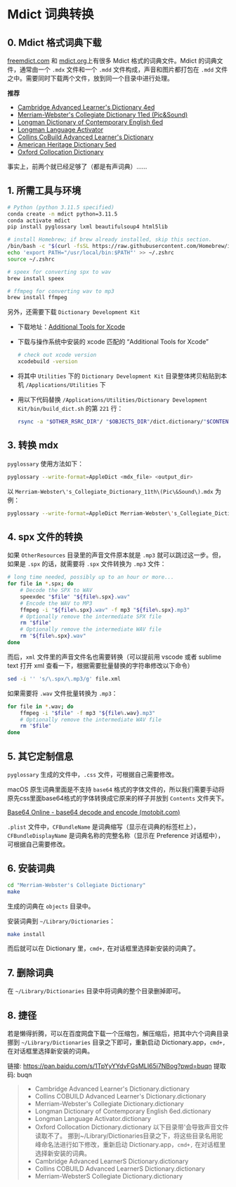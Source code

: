 # Mdict 词典转换

## 0. Mdict 格式词典下载

[freemdict.com](https://downloads.freemdict.com/) 和 [mdict.org](https://mdx.mdict.org/)上有很多 Mdict 格式的词典文件。Mdict 的词典文件，通常由一个 `.mdx` 文件和一个 `.mdd` 文件构成，声音和图片都打包在 `.mdd` 文件之中。需要同时下载两个文件，放到同一个目录中进行处理。

**推荐**

* [Cambridge Advanced Learner's Dictionary 4ed](https://downloads.freemdict.com/Recommend/Collections/_Cambridge/CALD%204th/)
* [Merriam-Webster's Collegiate Dictionary 11ed (Pic&Sound)](https://downloads.freemdict.com/Recommend/Collections/Merriam-Webster/Merriam-Webster/Merriam-Webster/)
* [Longman Dictionary of Contemporary English 6ed](https://downloads.freemdict.com/Recommend/Collections/_Longman/STFU%20LongmanBundle-%E7%BB%AE%E5%8F%A5%E6%85%A8%E9%90%97-By%20Amazon%2020160928/Longman%20Dictionary%20Of%20Contemporary%20English%206th%20EnEn)
* [Longman Language Activator](https://downloads.freemdict.com/Recommend/longman-activator.zip)
* [Collins CoBuild Advanced Learner's Dictionary](https://downloads.freemdict.com/Recommend/CollinsCOBUILDAdvancedLearner%E2%80%99sDictionaryOnline2017.zip)
* [American Heritage Dictionary 5ed](https://downloads.freemdict.com/Recommend/AHD5.zip)
* [Oxford Collocation Dictionary](https://mdx.mdict.org/%E5%85%AD%E5%A4%A7%E7%9F%A5%E5%90%8D%E8%AF%8D%E5%85%B8/%E7%89%9B%E6%B4%A5_Oxford/Oxford%20Collocations%20Dictionary_%2015-10-15/)

事实上，前两个就已经足够了（都是有声词典）……

## 1. 所需工具与环境

```bash
# Python (python 3.11.5 specified)
conda create -n mdict python=3.11.5
conda activate mdict
pip install pyglossary lxml beautifulsoup4 html5lib

# install Homebrew; if brew already installed, skip this section.
/bin/bash -c "$(curl -fsSL https://raw.githubusercontent.com/Homebrew/install/HEAD/install.sh)"
echo 'export PATH="/usr/local/bin:$PATH"' >> ~/.zshrc
source ~/.zshrc

# speex for converting spx to wav
brew install speex

# ffmpeg for converting wav to mp3
brew install ffmpeg
```

另外，还需要下载 `Dictionary Development Kit`

* 下载地址：[Additional Tools for Xcode](http://developer.apple.com/downloads)

* 下载与操作系统中安装的 xcode 匹配的 “Additional Tools for Xcode”
  ```bash
  # check out xcode version
  xcodebuild -version
  ```

* 将其中 `Utilities` 下的 `Dictionary Development Kit` 目录整体拷贝粘贴到本机 `/Applications/Utilities` 下

* 用以下代码替换 `/Applications/Utilities/Dictionary Development Kit/bin/build_dict.sh` 的第 `221` 行：

  ```bash
  rsync -a "$OTHER_RSRC_DIR"/ "$OBJECTS_DIR"/dict.dictionary/"$CONTENTS_DATA_PATH" || error "Error."
  ```

## 3. 转换 mdx

`pyglossary` 使用方法如下：

```bash
pyglossary --write-format=AppleDict <mdx_file> <output_dir>
```

以 `Merriam-Webster\'s_Collegiate_Dictionary_11th\(Pic\&Sound\).mdx` 为例：

```bash
pyglossary --write-format=AppleDict Merriam-Webster\'s_Collegiate_Dictionary_11th\(Pic\&Sound\).mdx "Merriam-Webster's Collegiate Dictionary"
```

## 4. spx 文件的转换

如果 `OtherResources` 目录里的声音文件原本就是 `.mp3` 就可以跳过这一步。但，如果是 `.spx` 的话，就需要将 `.spx` 文件转换为 `.mp3` 文件：

```bash
# long time needed, possibly up to an hour or more...
for file in *.spx; do
    # Decode the SPX to WAV
    speexdec "$file" "${file%.spx}.wav"
    # Encode the WAV to MP3
    ffmpeg -i "${file%.spx}.wav" -f mp3 "${file%.spx}.mp3"
    # Optionally remove the intermediate SPX file    
    rm "$file"
    # Optionally remove the intermediate WAV file
    rm "${file%.spx}.wav"    
done
```

而后，`xml` 文件里的声音文件名也需要转换（可以提前用 vscode 或者 sublime text 打开 xml 查看一下，根据需要批量替换的字符串修改以下命令）

```bash
sed -i '' 's/\.spx/\.mp3/g' file.xml
```

如果需要将 `.wav` 文件批量转换为 `.mp3`：

```bash
for file in *.wav; do
    ffmpeg -i "$file" -f mp3 "${file%.wav}.mp3"
    # Optionally remove the intermediate WAV file    
    rm "$file"
done
```

## 5. 其它定制信息

`pyglossary` 生成的文件中，`.css` 文件，可根据自己需要修改。

macOS 原生词典里面是不支持 `base64` 格式的字体文件的，所以我们需要手动将原先css里面base64格式的字体转换成它原来的样子并放到 `Contents` 文件夹下。

[Base64 Online - base64 decode and encode (motobit.com)](https://www.motobit.com/util/base64-decoder-encoder.asp)

`.plist` 文件中，`CFBundleName` 是词典缩写（显示在词典的标签栏上），`CFBundleDisplayName` 是词典名称的完整名称（显示在 Preference 对话框中），可根据自己需要修改。

## 6. 安装词典

```bash
cd "Merriam-Webster's Collegiate Dictionary"
make
```

生成的词典在 `objects` 目录中。

安装词典到 `~/Library/Dictionaries`：

```bash
make install
```

而后就可以在 Dictionary 里，`cmd+,` 在对话框里选择新安装的词典了。

## 7. 删除词典

在 `~/Library/Dictionaries` 目录中将词典的整个目录删掉即可。

## 8. 捷径

若是懒得折腾，可以在百度网盘下载一个压缩包，解压缩后，把其中六个词典目录挪到 `~/Library/Dictionaries` 目录之下即可，重新启动 Dictionary.app，`cmd+,` 在对话框里选择新安装的词典。

链接: https://pan.baidu.com/s/1TpYyYYdvFGsMLI65i7NBog?pwd=buqn 提取码: buqn

> * Cambridge Advanced Learner's Dictionary.dictionary
> * Collins COBUILD Advanced Learner's Dictionary.dictionary
> * Merriam-Webster's Collegiate Dictionary.dictionary
> * Longman Dictionary of Contemporary English 6ed.dictionary
> * Longman Language Activator.dictionary
> * Oxford Collocation Dictionary.dictionary
以下目录带'会导致声音文件读取不了。 挪到~/Library/Dictionaries目录之下，将这些目录名用驼峰命名法进行如下修改，重新启动 Dictionary.app，`cmd+,` 在对话框里选择新安装的词典。
> * Cambridge Advanced LearnerS Dictionary.dictionary
> * Collins COBUILD Advanced LearnerS Dictionary.dictionary
> * Merriam-WebsterS Collegiate Dictionary.dictionary
